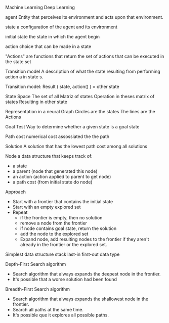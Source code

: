 Machine Learning
Deep Learning

agent
Entity that perceives its environment and acts upon that environment.

state
a configuration of the agent and its environment

initial state
the state in which the agent begin

action
choice that can be made in a state

"Actions" are functions that return the set of actions that can be executed in the state set

Transition model
A description of what the state resulting from performing action a in state s.

Transition model: 
Result ( state, action() ) = other state

State Space
The set of all 
Matriz of states
Operation in theses matrix of states
Resulting in other state

Representation in a neural Graph
Circles are the states
The lines are the Actions

Goal Test
Way to determine whether a given state is a goal state

Path cost
numerical cost assossiated the the path

Solution
A solution that has the lowest path cost among all solutions

Node
a data structure that keeps track of:
- a state
- a parent (node that generated this node)
- an action (action applied to parent to get node)
- a path cost (from initial state do node)

Approach
- Start with a frontier that contains the initial state
- Start with an empty explored set
- Repeat
    - if the frontier is empty, then no solution
    - remove a node from the frontier
    - if node contains goal state, return the solution
    - add the node to the explored set
    - Expand node, add resulting nodes to the frontier if they aren't already in the frontier or the explored set.

Simplest data structure
stack
last-in first-out data type

Depth-First Search algorithm
- Search algorithm that always expands the deepest node in the frontier.
- It's possible that a worse solution had been found

Breadth-First Search algorithm
- Search algorithm that always expands the shallowest node in the frontier.
- Search all paths at the same time.
- It's possible que it explores all possible paths.




    